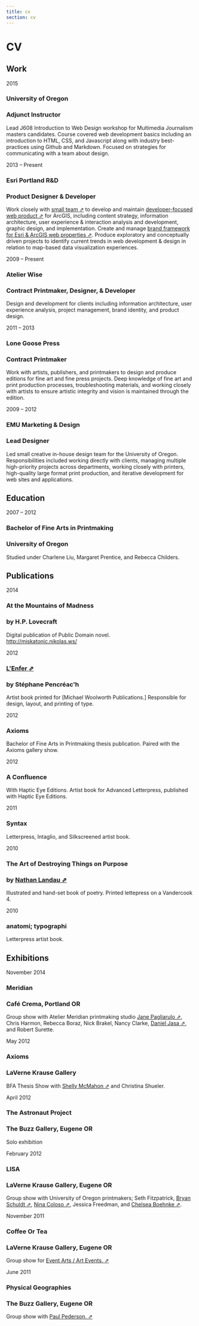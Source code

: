 ```yaml
---
title: cv
section: cv
---
```


# CV

## Work

<date>2015</date>
### University of Oregon
### Adjunct Instructor

Lead J608 Introduction to Web Design workshop for Multimedia Journalism masters candidates. Course covered web development basics including an introduction to HTML, CSS, and Javascript along with industry best-practices using Github and Markdown. Focused on strategies for communicating with a team about design.


<date>2013 – Present</date>
### Esri Portland R&D
### Product Designer & Developer

Work closely with [small team ⇗](http://pdx.esri.com/) to develop and maintain [developer-focused web product ⇗](https://developers.arcgis.com/en/) for ArcGIS, including content strategy, information architecture, user experience & interaction analysis and development, graphic design, and implementation. Create and manage [brand framework for Esri & ArcGIS web properties ⇗](http://esri.github.io/calcite-web/). Produce exploratory and conceptually driven projects to identify current trends in web development & design in relation to map-based data visualization experiences.


<date>2009 – Present</date>
### Atelier Wise
### Contract Printmaker, Designer, & Developer

Design and development for clients including information architecture, user experience analysis, project management, brand identity, and product design.

<date>2011 – 2013</date>
### Lone Goose Press
### Contract Printmaker

Work with artists, publishers, and printmakers to design and produce editions for fine art and fine press projects. Deep knowledge of fine art and print production processes, troubleshooting materials, and working closely with artists to ensure artistic integrity and vision is maintained through the edition.


<date>2009 – 2012</date>
### EMU Marketing & Design
### Lead Designer

Led small creative in-house design team for the University of Oregon. Responsibilities included working directly with clients, managing multiple high-priority projects across departments, working closely with printers, high-quality large format print production, and iterative development for web sites and applications.


## Education

<date>2007 – 2012</date>
### Bachelor of Fine Arts in Printmaking
### University of Oregon
Studied under Charlene Liu, Margaret Prentice, and Rebecca Childers.


## Publications

<date>2014</date>
### At the Mountains of Madness
### by H.P. Lovecraft

Digital publication of Public Domain novel. <br />
http://miskatonic.nikolas.ws/

<date>2012</date>
### [L'Enfer ⇗](http://www.michaelwoolworth.com/books/lenfer)
### by Stéphane Pencréac'h
Artist book printed for [Michael Woolworth Publications.] Responsible for design, layout, and printing of type.<br />



<date>2012</date>
### Axioms
Bachelor of Fine Arts in Printmaking thesis publication. Paired with the Axioms gallery show.


<date>2012</date>
### A Confluence
With Haptic Eye Editions. Artist book for Advanced Letterpress, published with Haptic Eye Editions.


<date>2011</date>
### Syntax
Letterpress, Intaglio, and Silkscreened artist book.


<date>2010</date>
### The Art of Destroying Things on Purpose
### by [Nathan Landau ⇗](http://nathanlandau.com/)
Illustrated and hand-set book of poetry. Printed lettepress on a Vandercook 4.


<date>2010</date>
### anatomi; typographi
Letterpress artist book.


## Exhibitions

<date>November 2014</date>
### Meridian
### Café Crema, Portland OR

Group show with Atelier Meridian printmaking studio
[Jane Pagliarulo ⇗](http://www.ateliermeridian.com/teachers.html), Chris Harmon, Rebecca Boraz, Nick Brakel, Nancy Clarke, [Daniel Jasa ⇗](http://danieljasa.com/home.html), and Robert Surette.


<date>May 2012</date>
### Axioms
### LaVerne Krause Gallery

BFA Thesis Show with [Shelly McMahon ⇗](http://www.shellymcmahon.com/) and Christina Shueler.


<date>April 2012</date>
### The Astronaut Project
### The Buzz Gallery, Eugene OR

Solo exhibition


<date>February 2012</date>
### LISA
### LaVerne Krause Gallery, Eugene OR

Group show with University of Oregon printmakers; Seth Fitzpatrick, [Bryan Schuldt ⇗](https://dribbble.com/btschuldt), [Nina Coloso ⇗](http://ncoloso.tumblr.com/), Jessica Freedman, and [Chelsea Boehnke ⇗](http://www.cboehnke.com/).


<date>November 2011</date>
### Coffee Or Tea
### LaVerne Krause Gallery, Eugene OR

Group show for [Event Arts / Art Events. ⇗](http://eventarts.tumblr.com/)



<date>June 2011</date>
### Physical Geographies
### The Buzz Gallery, Eugene OR

Group show with [Paul Pederson. ⇗](http://paulcpederson.com/)

